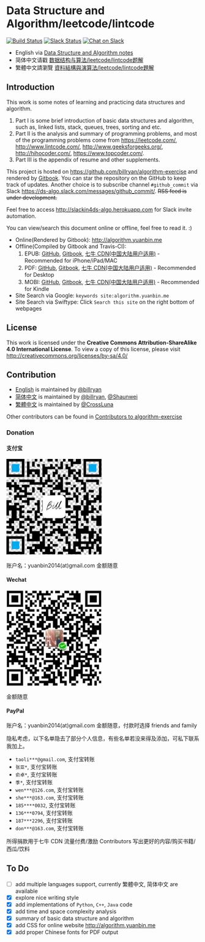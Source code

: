# Data Structure and Algorithm/leetcode/lintcode

[![Build Status](https://travis-ci.org/billryan/algorithm-exercise.svg?branch=master)](https://travis-ci.org/billryan/algorithm-exercise)
[![Slack Status](https://slackin4ds-algo.herokuapp.com/badge.svg)](https://slackin4ds-algo.herokuapp.com/)
[![Chat on Slack](https://img.shields.io/badge/chat-on_slack-orange.svg)](https://ds-algo.slack.com/)

- English via [Data Structure and Algorithm notes](http://algorithm.yuanbin.me/en/index.html)
- 简体中文请戳 [数据结构与算法/leetcode/lintcode题解](http://algorithm.yuanbin.me/zh-hans/index.html)
- 繁體中文請瀏覽 [資料結構與演算法/leetcode/lintcode題解](http://algorithm.yuanbin.me/zh-tw/index.html)

## Introduction

This work is some notes of learning and practicing data structures and algorithm. 

1. Part I is some brief introduction of basic data structures and algorithm, such as, linked lists, stack, queues, trees, sorting and etc.
2. Part II is the analysis and summary of programming problems, and most of the programming problems come from <https://leetcode.com/>, <http://www.lintcode.com/>, <http://www.geeksforgeeks.org/>, <http://hihocoder.com/>, <https://www.topcoder.com/>.
3. Part III is the appendix of resume and other supplements.

This project is hosted on <https://github.com/billryan/algorithm-exercise> and rendered by [Gitbook](https://www.gitbook.com/book/yuanbin/algorithm/details). You can star the repository on the GitHub to keep track of updates. Another choice is to subscribe channel `#github_commit` via Slack <https://ds-algo.slack.com/messages/github_commit/>. ~~RSS feed is under development.~~

Feel free to access <http://slackin4ds-algo.herokuapp.com> for Slack invite automation.

You can view/search this document online or offline, feel free to read it. :)

- Online(Rendered by Gitbook): <http://algorithm.yuanbin.me>
- Offline(Compiled by Gitbook and Travis-CI):
    1. EPUB: [GitHub](https://github.com/sign4bill/algorithm-exercise/tree/deploy/epub), [Gitbook](https://www.gitbook.com/download/epub/book/yuanbin/algorithm), [七牛 CDN(中国大陆用户适用)](http://7xojrx.com1.z0.glb.clouddn.com/docs/algorithm-exercise/index.html) - Recommended for iPhone/iPad/MAC
    2. PDF: [GitHub](https://github.com/sign4bill/algorithm-exercise/tree/deploy/pdf), [Gitbook](https://www.gitbook.com/download/pdf/book/yuanbin/algorithm), [七牛 CDN(中国大陆用户适用)](http://7xojrx.com1.z0.glb.clouddn.com/docs/algorithm-exercise/index.html) - Recommended for Desktop
    3. MOBI: [GitHub](https://github.com/sign4bill/algorithm-exercise/tree/deploy/mobi), [Gitbook](https://www.gitbook.com/download/mobi/book/yuanbin/algorithm), [七牛 CDN(中国大陆用户适用)](http://7xojrx.com1.z0.glb.clouddn.com/docs/algorithm-exercise/index.html) - Recommended for Kindle
- Site Search via Google: `keywords site:algorithm.yuanbin.me`
- Site Search via Swiftype: Click `Search this site` on the right bottom of webpages

## License

This work is licensed under the **Creative Commons Attribution-ShareAlike 4.0 International License**. To view a copy of this license, please visit <http://creativecommons.org/licenses/by-sa/4.0/>

## Contribution

- [English](http://algorithm.yuanbin.me/en/index.html) is maintained by [@billryan](https://github.com/billryan)
- [简体中文](http://algorithm.yuanbin.zh-hans/index.html) is maintained by [@billryan](https://github.com/billryan), [@Shaunwei](https://github.com/Shaunwei)
- [繁體中文](http://algorithm.yuanbin.me/zh-tw/index.html) is maintained by [@CrossLuna](https://github.com/CrossLuna)

Other contributors can be found in [Contributors to algorithm-exercise](https://github.com/billryan/algorithm-exercise/graphs/contributors)

### Donation

#### 支付宝

![支付宝打赏](./shared-files/images/alipay_billryan_qr15x15.jpg)

账户名：yuanbin2014(at)gmail.com 金额随意

#### Wechat

![Red Packet](./shared-files/images/wechat_billryan_qr15x15.jpg)

金额随意

#### PayPal

账户名：yuanbin2014(at)gmail.com 金额随意，付款时选择 friends and family

隐私考虑，以下名单隐去了部分个人信息，有些名单若没来得及添加，可私下联系我加上。

- `taoli***@gmail.com`, 支付宝转账
- `张亚*`, 支付宝转账
- `俞卓*`, 支付宝转账
- `季*`, 支付宝转账
- `wen***@126.com`, 支付宝转账
- `she***@163.com`, 支付宝转账
- `185****0032`, 支付宝转账
- `136***0794`, 支付宝转账
- `187***2296`, 支付宝转账
- `don***@163.com`, 支付宝转账

所得捐款用于七牛 CDN 流量付费/激励 Contributors 写出更好的内容/购买书籍/西瓜/饮料

## To Do

- [ ] add multiple languages support, currently 繁體中文, 简体中文 are available
- [x] explore nice writing style
- [x] add implementations of `Python`, `C++`, `Java` code
- [x] add time and space complexity analysis
- [x] summary of basic data structure and algorithm
- [x] add CSS for online website <http://algorithm.yuanbin.me>
- [x] add proper Chinese fonts for PDF output
